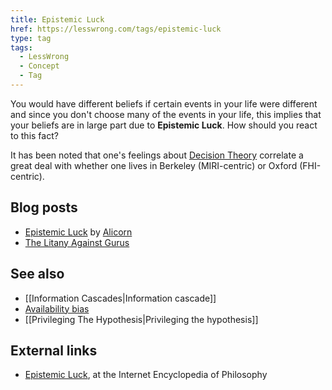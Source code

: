 ```yaml
---
title: Epistemic Luck
href: https://lesswrong.com/tags/epistemic-luck
type: tag
tags:
  - LessWrong
  - Concept
  - Tag
---
```


You would have different beliefs if certain events in your life were different and since you don't choose many of the events in your life, this implies that your beliefs are in large part due to **Epistemic Luck**. How should you react to this fact?

It has been noted that one's feelings about [Decision Theory](/tag/decision-theory) correlate a great deal with whether one lives in Berkeley (MIRI-centric) or Oxford (FHI-centric).

Blog posts
----------

*   [Epistemic Luck](http://lesswrong.com/lw/1r1/epistemic_luck/) by [Alicorn](https://wiki.lesswrong.com/wiki/Alicorn)
*   [The Litany Against Gurus](http://lesswrong.com/lw/m2/the_litany_against_gurus/)

See also
--------

*   [[Information Cascades|Information cascade]]
*   [Availability bias](https://wiki.lesswrong.com/wiki/Availability_bias)
*   [[Privileging The Hypothesis|Privileging the hypothesis]]

External links
--------------

*   [Epistemic Luck](http://www.iep.utm.edu/epi-luck/), at the Internet Encyclopedia of Philosophy